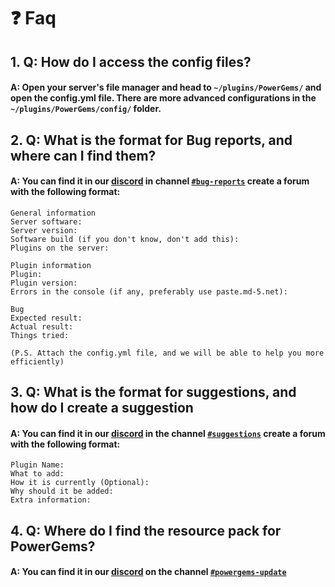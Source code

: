 # ❓ Faq

## 1. Q: How do I access the config files?

#### A: Open your server's file manager and head to `~/plugins/PowerGems/` and open the config.yml file. There are more advanced configurations in the `~/plugins/PowerGems/config/` folder.

## 2. Q: What is the format for Bug reports, and where can I find them?

#### A: You can find it in our [discord](https://discord.gg/DKdDxc7vQw) in channel [`#bug-reports`](https://discord.com/channels/1157645386480091156/1157659553345831012) create a forum with the following format:

```
General information
Server software:
Server version:
Software build (if you don't know, don't add this):
Plugins on the server:

Plugin information
Plugin:
Plugin version:
Errors in the console (if any, preferably use paste.md-5.net):

Bug
Expected result:
Actual result:
Things tried:

(P.S. Attach the config.yml file, and we will be able to help you more efficiently)
```

## 3. Q: What is the format for suggestions, and how do I create a suggestion

#### A: You can find it in our [discord](https://discord.gg/DKdDxc7vQw) in the channel [`#suggestions`](https://discord.com/channels/1157645386480091156/1157664317932584970) create a forum with the following format:

```
Plugin Name:
What to add:
How it is currently (Optional):
Why should it be added:
Extra information:
```

## 4. Q: Where do I find the resource pack for PowerGems?

#### A: You can find it in our [discord](https://discord.gg/DKdDxc7vQw) on the channel [`#powergems-update`](https://canary.discord.com/channels/1157645386480091156/1157658269318402058)
